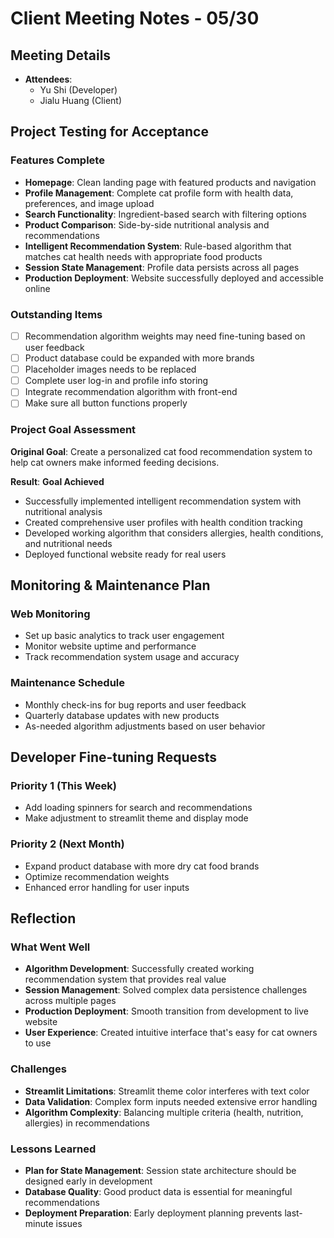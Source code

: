 # Client Meeting Notes - 05/30

## Meeting Details

- **Attendees**: 
  - Yu Shi (Developer)
  - Jialu Huang (Client)

## Project Testing for Acceptance

### Features Complete
- **Homepage**: Clean landing page with featured products and navigation
- **Profile Management**: Complete cat profile form with health data, preferences, and image upload
- **Search Functionality**: Ingredient-based search with filtering options
- **Product Comparison**: Side-by-side nutritional analysis and recommendations
- **Intelligent Recommendation System**: Rule-based algorithm that matches cat health needs with appropriate food products
- **Session State Management**: Profile data persists across all pages
- **Production Deployment**: Website successfully deployed and accessible online

### Outstanding Items
- [ ] Recommendation algorithm weights may need fine-tuning based on user feedback
- [ ] Product database could be expanded with more brands
- [ ] Placeholder images needs to be replaced
- [ ] Complete user log-in and profile info storing
- [ ] Integrate recommendation algorithm with front-end
- [ ] Make sure all button functions properly

### Project Goal Assessment
**Original Goal**: Create a personalized cat food recommendation system to help cat owners make informed feeding decisions.

**Result**: **Goal Achieved**
- Successfully implemented intelligent recommendation system with nutritional analysis
- Created comprehensive user profiles with health condition tracking
- Developed working algorithm that considers allergies, health conditions, and nutritional needs
- Deployed functional website ready for real users


## Monitoring & Maintenance Plan

### Web Monitoring
- Set up basic analytics to track user engagement
- Monitor website uptime and performance
- Track recommendation system usage and accuracy

### Maintenance Schedule
- Monthly check-ins for bug reports and user feedback
- Quarterly database updates with new products
- As-needed algorithm adjustments based on user behavior


## Developer Fine-tuning Requests

### Priority 1 (This Week)
- Add loading spinners for search and recommendations
- Make adjustment to streamlit theme and display mode

### Priority 2 (Next Month)
- Expand product database with more dry cat food brands
- Optimize recommendation weights
- Enhanced error handling for user inputs


## Reflection

### What Went Well
- **Algorithm Development**: Successfully created working recommendation system that provides real value
- **Session Management**: Solved complex data persistence challenges across multiple pages
- **Production Deployment**: Smooth transition from development to live website
- **User Experience**: Created intuitive interface that's easy for cat owners to use

### Challenges
- **Streamlit Limitations**: Streamlit theme color interferes with text color
- **Data Validation**: Complex form inputs needed extensive error handling
- **Algorithm Complexity**: Balancing multiple criteria (health, nutrition, allergies) in recommendations

### Lessons Learned
- **Plan for State Management**: Session state architecture should be designed early in development
- **Database Quality**: Good product data is essential for meaningful recommendations
- **Deployment Preparation**: Early deployment planning prevents last-minute issues

